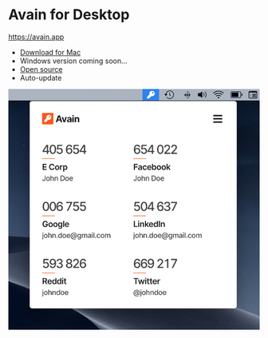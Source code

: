 # Avain for Desktop

https://avain.app

- [Download for Mac](https://github.com/AvainApp/avain-desktop/releases)
- Windows version coming soon...
- [Open source](https://github.com/AvainApp/avain-desktop/tree/master/app)
- Auto-update

![Screenshot](screenshot.png)

